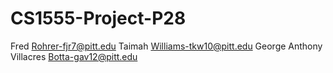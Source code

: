 # CS1555-Project-P28
Fred Rohrer-fjr7@pitt.edu
Taimah Williams-tkw10@pitt.edu
George Anthony Villacres Botta-gav12@pitt.edu
